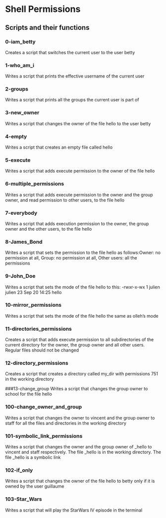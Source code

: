 # Shell Permissions

## Scripts and their functions

### 0-iam_betty
Creates a script that switches the current user to the user betty

### 1-who_am_i
Writes a script that prints the effective username of the current user

### 2-groups
Writes a script that prints all the groups the current user is part of

### 3-new_owner
Writes a script that changes the owner of the file hello to the user betty

### 4-empty
Writes a script that creates an empty file called hello

### 5-execute
Writes a script that adds execute permission to the owner of the file hello

### 6-multiple_permissions
Writes a script that adds execute permission to the owner and the group owner, and read permission to other users, to the file hello

### 7-everybody
Writes a script that adds execution permission to the owner, the group owner and the other users, to the file hello

### 8-James_Bond
Writes a script that sets the permission to the file hello as follows:Owner: no permission at all, Group: no permission at all, Other users: all the permissions

### 9-John_Doe
Writes a script that sets the mode of the file hello to this: -rwxr-x-wx 1 julien julien 23 Sep 20 14:25 hello

### 10-mirror_permissions
Writes a script that sets the mode of the file hello the same as olleh’s mode

### 11-directories_permissions
Creates a script that adds execute permission to all subdirectories of the current directory for the owner, the group owner and all other users. Regular files should not be changed

### 12-directory_permissions
Creates a script that creates a directory called my_dir with permissions 751 in the working directory

###13-change_group
Writes a script that changes the group owner to school for the file hello

### 100-change_owner_and_group
Writes a script that changes the owner to vincent and the group owner to staff for all the files and directories in the working directory

### 101-symbolic_link_permissions
Writes a script that changes the owner and the group owner of _hello to vincent and staff respectively. The file _hello is in the working directory. The file _hello is a symbolic link

### 102-if_only
Writes a script that changes the owner of the file hello to betty only if it is owned by the user guillaume

### 103-Star_Wars
Writes a script that will play the StarWars IV episode in the terminal
